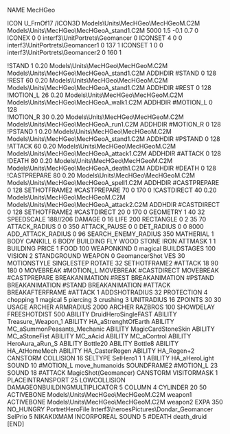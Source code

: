 NAME MecHGeo

ICON U_FrnOf17
/ICON3D Models\Units\MecHGeo\MecHGeoM.C2M Models\Units\MecHGeo\MecHGeoA_stand1.C2M 5000 1.5 -0.1 0.7 0  
ICONEX 0 0 interf3\UnitPortrets\Geomancer 0
ICONSET 4 0 0 interf3\UnitPortrets\Geomancer1 0 137 1
ICONSET 1 0 0 interf3\UnitPortrets\Geomancer2 0 160 1

!STAND          1 0.20 Models\Units\MecHGeo\MecHGeoM.C2M Models\Units\MecHGeo\MecHGeoA_stand1.C2M
ADDHDIR #STAND 0 128
!REST          60 0.20 Models\Units\MecHGeo\MecHGeoM.C2M Models\Units\MecHGeo\MecHGeoA_stand1.C2M
ADDHDIR #REST 0 128
!MOTION_L      26 0.20 Models\Units\MecHGeo\MecHGeoM.C2M Models\Units\MecHGeo\MecHGeoA_walk1.C2M
ADDHDIR #MOTION_L 0 128                        	
!MOTION_R      30 0.20 Models\Units\MecHGeo\MecHGeoM.C2M Models\Units\MecHGeo\MecHGeoA_run1.C2M
ADDHDIR #MOTION_R 0 128                        	
!PSTAND        1  0.20 Models\Units\MecHGeo\MecHGeoM.C2M Models\Units\MecHGeo\MecHGeoA_stand1.C2M
ADDHDIR #PSTAND 0 128 
!ATTACK        60 0.20 Models\Units\MecHGeo\MecHGeoM.C2M Models\Units\MecHGeo\MecHGeoA_attack1.C2M
ADDHDIR #ATTACK 0 128
!DEATH         80 0.20 Models\Units\MecHGeo\MecHGeoM.C2M Models\Units\MecHGeo\MecHGeoA_death1.C2M
ADDHDIR #DEATH 0 128
!CASTPREPARE   80 0.20 Models\Units\MecHGeo\MecHGeoM.C2M Models\Units\MecHGeo\MecHGeoA_spell1.C2M
ADDHDIR #CASTPREPARE 0 128
SETHOTFRAME2 #CASTPREPARE 70 0 170 0
!CASTDIRECT    40  0.20 Models\Units\MecHGeo\MecHGeoM.C2M Models\Units\MecHGeo\MecHGeoA_attack2.C2M
ADDHDIR #CASTDIRECT 0 128
SETHOTFRAME2 #CASTDIRECT 20 0 170 0
GEOMETRY 1 40 32
SPEEDSCALE 188//206
DAMAGE   0 16
LIFE     200
RECTANGLE 0 2 35 70
ATTACK_RADIUS 0 0 350
ATTACK_PAUSE 0 0
DET_RADIUS 0 0 8000
ADD_ATTACK_RADIUS 0 96
SEARCH_ENEMY_RADIUS 350
MATHERIAL 1 BODY
CANKILL 		6 BODY BUILDING FLY WOOD STONE IRON
ATTMASK 1 1 BUILDING
PRICE 1 FOOD 100
WEAPONKIND 0 magical
BUILDSTAGES 100
VISION 2
STANDGROUND
WEAPON 0 GeomancerShot
VES 30
MOTIONSTYLE SINGLESTEP
ROTATE 32
SETHOTFRAME2 #ATTACK 18 90 180 0
MOVEBREAK #MOTION_L
MOVEBREAK #CASTDIRECT
MOVEBREAK #CASTPREPARE
BREAKANIMATION #REST
BREAKANIMATION #PSTAND
BREAKANIMATION #STAND
BREAKANIMATION #ATTACK
BREAKAFTERFRAME #ATTACK 1
ADDSHOTRADIUS 32
PROTECTION 4 chopping 1 magical 5 piercing 3 crushing 3
UNITRADIUS 16
ZPOINTS 30 30
USAGE ARCHER
ARMRADIUS 		2000
ARCHER
RAZBROS 100
SHOWDELAY
FREESHOTDIST 500
ABILITY DruidHeroSingleFAST
ABILITY Treasure_Weapon_1
ABILITY HA_aStrenghtOfEarth
ABILITY MC_aSummonPeasants_Mechanic
ABILITY MagicCardStoneSkin
ABILITY MC_aStoneFist
ABILITY MC_aAcid
ABILITY MC_aControl
ABILITY HeroAura_aRun_S
ABILITY Bottle20
ABILITY Bottle8
ABILITY HA_AtHomeMech
ABILITY HA_CasterRegen
ABILITY HA_Regen+2
CANSTORM
COLLISION 16
SELTYPE SelHero1 1 1
ABILITY HA_aHeroLight
SOUND 10 #MOTION_L move_humanoids
SOUNDFRAME2 #MOTION_L 23
SOUND 18 #ATTACK MagicShot(Geomancer)
CANSTORM
VISITORMASK 1
PLACEINTRANSPORT 25
LOWCOLLISION
DAMAGEONBUILDINGMULTIPLICATOR 5
COLUMN 4
CYLINDER 20 50
ACTIVEBONE Models\Units\MecHGeo\MecHGeoM.C2M weapon1
ACTIVEBONE Models\Units\MecHGeo\MecHGeoM.C2M weapon2
EXPA 350
NO_HUNGRY
PortretHeroFile Interf3\heroesPictures\Dondar_Geomancer
SelPrio 5
NIKAKIXMAM
INCORPOREAL
SOUND 5 #DEATH death_druid
[END]
